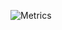 ![Metrics](https://metrics.lecoq.io/dragoon1010?template=classic&activity=1&followup=1&isocalendar=1&languages=1&isocalendar.duration=full-year&activity.limit=5&activity.days=365&activity.filter=all&config.timezone=Europe%2FParis&config.animated=true)
